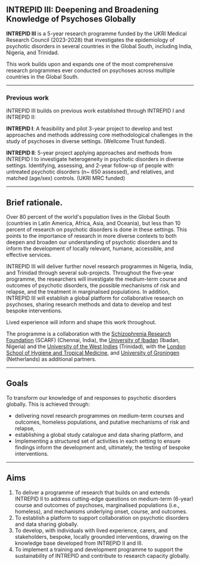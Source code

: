 ## INTREPID III: Deepening and Broadening Knowledge of Psychoses Globally

**INTREPID III** is a 5-year research programme funded by the UKRI Medical Research Council (2023-2028) that investigates the epidemiology of psychotic disorders in several countries in the Global South, including India, Nigeria, and Trinidad.

This work builds upon and expands one of the most comprehensive research programmes ever conducted on psychoses across multiple countries in the Global South.

<!--more-->

---

### Previous work 

INTREPID III builds on previous work established through INTREPID I and INTREPID II:

**INTREPID I**: A feasibility and pilot 3-year project to develop and test approaches and methods addressing core methodological challenges in the study of psychoses in diverse settings. (Wellcome Trust funded).

**INTREPID II**: 5-year project applying approaches and methods from INTREPID I to investigate heterogeneity in psychotic disorders in diverse settings. Identifying, assessing, and 2-year follow-up of people with untreated psychotic disorders (n~ 650 assessed), and relatives, and matched (age/sex) controls. (UKRI MRC funded)

---

## Brief rationale.

Over 80 percent of the world's population lives in the Global South (countries in Latin America, Africa, Asia, and Oceania), but less than 10 percent of research on psychotic disorders is done in these settings. This points to the importance of research in more diverse contexts to both deepen and broaden our understanding of psychotic disorders and to inform the development of locally relevant, humane, accessible, and effective services.

INTREPID III will deliver further novel research programmes in Nigeria, India, and Trinidad through several sub-projects. Throughout the five-year programme, the researchers will investigate the medium-term course and outcomes of psychotic disorders, the possible mechanisms of risk and relapse, and the treatment in marginalised populations. In addition, INTREPID III will establish a global platform for collaborative research on psychoses, sharing research methods and data to develop and test bespoke interventions.

Lived experience will inform and shape this work throughout.

The programme is a collaboration with the [Schizophrenia Research Foundation](https://www.scarfindia.org/) (SCARF) (Chennai, India), the [University of Ibadan](https://www.ui.edu.ng/) (Ibadan, Nigeria) and the [University of the West Indies](https://www.uwi.edu/) (Trinidad), with the [London School of Hygiene and Tropical Medicine](https://www.lshtm.ac.uk/), and [University of Groningen](https://www.rug.nl/) (Netherlands) as additional partners.

---

## Goals

To transform our knowledge of and responses to psychotic disorders globally.
This is achieved through: 

* delivering novel research programmes on medium-term courses and outcomes, homeless populations, and putative mechanisms of risk and relapse, 
* establishing a global study catalogue and data sharing platform, and 
* Implementing a structured set of activities in each setting to ensure findings inform the development and, ultimately, the testing of bespoke interventions. 

---

## Aims

1. To deliver a programme of research that builds on and extends INTREPID II to address cutting-edge questions on medium-term (6-year) course and outcomes of psychoses, marginalised populations (i.e., homeless), and mechanisms underlying onset, course, and outcomes. 
2. To establish a platform to support collaboration on psychotic disorders and data sharing globally.
3. To develop, with individuals with lived experience, carers, and stakeholders, bespoke, locally grounded interventions, drawing on the knowledge base developed from INTREPID II and III.
4. To implement a training and development programme to support the sustainability of INTREPID and contribute to research capacity globally.

 